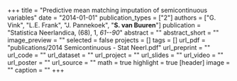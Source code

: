 +++
title = "Predictive mean matching imputation of semicontinuous variables"
date = "2014-01-01"
publication_types = ["2"]
authors = ["G. Vink", "L.E. Frank", "J. Pannekoek", "**S. van Buuren**"]
publication = "Statistica Neerlandica, (68), 1, _61--90_"
abstract = ""
abstract_short = ""
image_preview = ""
selected = false
projects = []
tags = []
url_pdf = "publications/2014 Semicontinuous - Stat Neerl.pdf"
url_preprint = ""
url_code = ""
url_dataset = ""
url_project = ""
url_slides = ""
url_video = ""
url_poster = ""
url_source = ""
math = true
highlight = true
[header]
image = ""
caption = ""
+++
